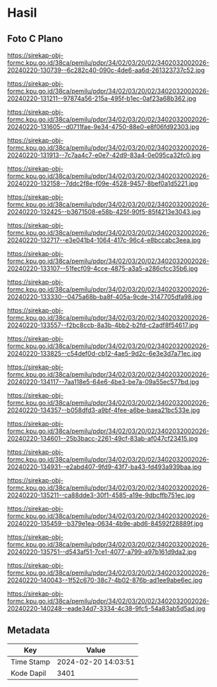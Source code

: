 # Hasil

## Foto C Plano

https://sirekap-obj-formc.kpu.go.id/38ca/pemilu/pdpr/34/02/03/20/02/3402032002026-20240220-130739--6c282c40-090c-4de6-aa6d-261323737c52.jpg

https://sirekap-obj-formc.kpu.go.id/38ca/pemilu/pdpr/34/02/03/20/02/3402032002026-20240220-131211--97874a56-215a-495f-b1ec-0af23a68b362.jpg

https://sirekap-obj-formc.kpu.go.id/38ca/pemilu/pdpr/34/02/03/20/02/3402032002026-20240220-131605--d0711fae-9e34-4750-88e0-e8f06fd92303.jpg

https://sirekap-obj-formc.kpu.go.id/38ca/pemilu/pdpr/34/02/03/20/02/3402032002026-20240220-131913--7c7aa4c7-e0e7-42d9-83a4-0e095ca32fc0.jpg

https://sirekap-obj-formc.kpu.go.id/38ca/pemilu/pdpr/34/02/03/20/02/3402032002026-20240220-132158--7ddc2f8e-f09e-4528-9457-8bef0a1d5221.jpg

https://sirekap-obj-formc.kpu.go.id/38ca/pemilu/pdpr/34/02/03/20/02/3402032002026-20240220-132425--b3671508-e58b-425f-90f5-85f4213e3043.jpg

https://sirekap-obj-formc.kpu.go.id/38ca/pemilu/pdpr/34/02/03/20/02/3402032002026-20240220-132717--e3e041b4-1064-417c-96c4-e8bccabc3eea.jpg

https://sirekap-obj-formc.kpu.go.id/38ca/pemilu/pdpr/34/02/03/20/02/3402032002026-20240220-133107--51fecf09-4cce-4875-a3a5-a286cfcc35b6.jpg

https://sirekap-obj-formc.kpu.go.id/38ca/pemilu/pdpr/34/02/03/20/02/3402032002026-20240220-133330--0475a68b-ba8f-405a-9cde-3147705dfa98.jpg

https://sirekap-obj-formc.kpu.go.id/38ca/pemilu/pdpr/34/02/03/20/02/3402032002026-20240220-133557--f2bc8ccb-8a3b-4bb2-b2fd-c2adf8f54617.jpg

https://sirekap-obj-formc.kpu.go.id/38ca/pemilu/pdpr/34/02/03/20/02/3402032002026-20240220-133825--c54def0d-cb12-4ae5-9d2c-6e3e3d7a71ec.jpg

https://sirekap-obj-formc.kpu.go.id/38ca/pemilu/pdpr/34/02/03/20/02/3402032002026-20240220-134117--7aa118e5-64e6-4be3-be7a-09a55ec577bd.jpg

https://sirekap-obj-formc.kpu.go.id/38ca/pemilu/pdpr/34/02/03/20/02/3402032002026-20240220-134357--b058dfd3-a9bf-4fee-a6be-baea21bc533e.jpg

https://sirekap-obj-formc.kpu.go.id/38ca/pemilu/pdpr/34/02/03/20/02/3402032002026-20240220-134601--25b3bacc-2261-49cf-83ab-af047cf23415.jpg

https://sirekap-obj-formc.kpu.go.id/38ca/pemilu/pdpr/34/02/03/20/02/3402032002026-20240220-134931--e2abd407-9fd9-43f7-ba43-fd493a939baa.jpg

https://sirekap-obj-formc.kpu.go.id/38ca/pemilu/pdpr/34/02/03/20/02/3402032002026-20240220-135211--ca88dde3-30f1-4585-a19e-9dbcffb751ec.jpg

https://sirekap-obj-formc.kpu.go.id/38ca/pemilu/pdpr/34/02/03/20/02/3402032002026-20240220-135459--b379e1ea-0634-4b9e-abd6-84592f28889f.jpg

https://sirekap-obj-formc.kpu.go.id/38ca/pemilu/pdpr/34/02/03/20/02/3402032002026-20240220-135751--d543af51-7ce1-4077-a799-a97b161d9da2.jpg

https://sirekap-obj-formc.kpu.go.id/38ca/pemilu/pdpr/34/02/03/20/02/3402032002026-20240220-140043--1f52c670-38c7-4b02-876b-ad1ee9abe6ec.jpg

https://sirekap-obj-formc.kpu.go.id/38ca/pemilu/pdpr/34/02/03/20/02/3402032002026-20240220-140248--eade34d7-3334-4c38-9fc5-54a83ab5d5ad.jpg


## Metadata

| Key        | Value               |
| ---------- | ------------------- |
| Time Stamp | 2024-02-20 14:03:51 |
| Kode Dapil | 3401                |



